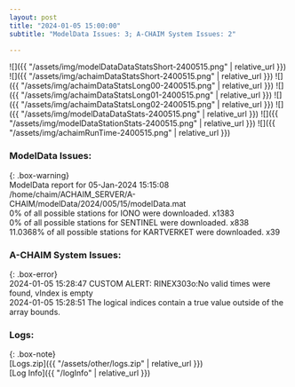 ```yaml
---
layout: post
title: "2024-01-05 15:00:00"
subtitle: "ModelData Issues: 3; A-CHAIM System Issues: 2"

---
```


![]({{ "/assets/img/modelDataDataStatsShort-2400515.png" | relative_url }})
![]({{ "/assets/img/achaimDataStatsShort-2400515.png" | relative_url }})
![]({{ "/assets/img/achaimDataStatsLong00-2400515.png" | relative_url }})
![]({{ "/assets/img/achaimDataStatsLong01-2400515.png" | relative_url }})
![]({{ "/assets/img/achaimDataStatsLong02-2400515.png" | relative_url }})
![]({{ "/assets/img/modelDataDataStats-2400515.png" | relative_url }})
![]({{ "/assets/img/modelDataStationStats-2400515.png" | relative_url }})
![]({{ "/assets/img/achaimRunTime-2400515.png" | relative_url }})


### ModelData Issues:  
  
{: .box-warning}  
 ModelData report for 05-Jan-2024 15:15:08   
 /home/chaim/ACHAIM_SERVER/A-CHAIM/modelData/2024/005/15/modelData.mat   
 0% of all possible stations for IONO were downloaded. x1383   
 0% of all possible stations for SENTINEL were downloaded. x838   
 11.0368% of all possible stations for KARTVERKET were downloaded. x39   
  
### A-CHAIM System Issues:  
  
{: .box-error}  
2024-01-05 15:28:47 CUSTOM ALERT: RINEX303o:No valid times were found, vIndex is empty  
2024-01-05 15:28:51 The logical indices contain a true value outside of the array bounds.  

### Logs:  
  
{: .box-note}  
[Logs.zip]({{ "/assets/other/logs.zip" | relative_url }})  
[Log Info]({{ "/logInfo" | relative_url }})  
